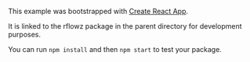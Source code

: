 This example was bootstrapped with [Create React App](https://github.com/facebook/create-react-app).

It is linked to the rflowz package in the parent directory for development purposes.

You can run `npm install` and then `npm start` to test your package.
